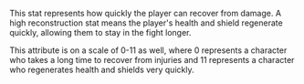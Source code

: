 This stat represents how quickly the player can recover from damage. A high reconstruction stat means the player's health and shield regenerate quickly, allowing them to stay in the fight longer.

This attribute is on a scale of 0-11 as well, where 0 represents a character who takes a long time to recover from injuries and 11 represents a character who regenerates health and shields very quickly.
